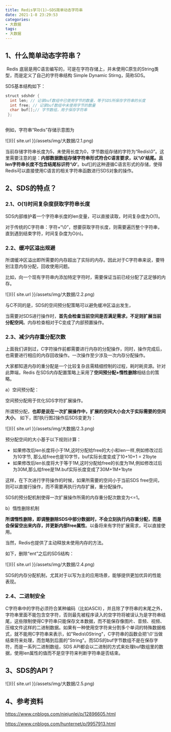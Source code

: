 ```yaml
---
title: Redis学习(1)—SDS简单动态字符串
date: 2021-1-8 23:29:53
categories:
- 大数据
tags:
- 大数据
---
```


## 1、什么简单动态字符串？

​     Redis 底层是用C语言编写的，可是在字符存储上，并未使用C原生的String类型，而是定义了自己的字符串结构 Simple Dynamic Stirng，简称SDS。

SDS基本结构如下：

```java
struct sdshdr {
  int len; // 记录buf数组中已使用字节的数量，等于SDS所保存字符串的长度 
  int free; // 记录buf数组中未使用字节的数量 
  char buf[];// 字节数组，用于保存字符串 
 };
 
```

 例如，字符串“Redis”存储示意图为

 ![]({{ site.url }}/assets/img/大数据/2.1.png)



   当前存储字符串长度为5，未使用长度为0，字节数组存储的字符为“Redis\0”。这里需要注意的是：**内部数据数组存储字符串形式符合C语言要求，以‘\0’结尾。且len字符串长度不包含结尾标识符‘\0’**。buf[]的这种遵循C语言形式的存储，使得Redis可以直接使用C语言的相关字符串函数进行SDS对象的操作。

## 2、SDS的特点？

### 2.1、O(1)时间复杂度获取字符串长度

SDS内部维护着一个字符串长度的len变量，可以直接读取，时间复杂度为O(1)。

对于传统的C字符串：字符+“\0”，想要获取字符长度，则需要遍历整个字符串，直到遇到结束字符，时间复杂度为O(n)。

### 2.2、缓冲区溢出规避

所谓缓冲区溢出即所需要的内存超出了实际的内存。因此对于C字符串来说，要特别注意内存分配，回收使用问题。

比如，向一个现有字符串内添加特定字符时，需要保证当前已经分配了这足够的内存。 

![]({{ site.url }}/assets/img/大数据/2.2.png)



与C不同的是，SDS的空间预分配策略可以避免缓冲区溢出发生，

当需要对SDS进行操作时，**首先会检查当前空间是否满足需求，不足则扩展当前分配空间**。内存检查相对于C变成了内部预置操作。

### 2.3、减少内存重分配次数

上面我们讲到过，C字符操作前都需要进行内存的分配操作，同时，操作完成后，也需要进行相应的内存回收操作。一次操作至少涉及一次内存分配操作。

大家都知道内存的重分配是一个比较复杂且需精细控制的过程，耗时耗资源。针对此弊端，Redis 在SDS内存配置策略上采用了**空间预分配+惰性删除**相结合的策略。

a）空间预分配：

空间预分配用于优化SDS字符扩展操作。

所谓预分配，**也即是说在一次扩展操作中，扩展的空间大小会大于实际需要的空间大小**。
如下，图1执行图2操作后SDS变更为：

![]({{ site.url }}/assets/img/大数据/2.3.png)



预分配空间的大小基于以下规则计算：

- 如果修改后len长度将小于1M,这时分配给free的大小和len一样,例如修改过后为10字节, 那么给free也是10字节，buf实际长度变成了10+10+1 = 21byte
- 如果修改后len长度将大于等于1M,这时分配给free的长度为1M,例如修改过后为30M,那么给free是1M.buf实际长度变成了30M+1M+1byte

这样，在下次进行字符操作的时候，如果所需要的空间小于当前SDS free空间，则可以直接行操作，而不需要再执行内存扩展，重分配操作。

SDS的预分配机制使得一次扩展操作所需的内存重分配次数变为<=1。

b）惰性删除机制

**所谓惰性删除，即调整删除SDS中部分数据时，不会立刻执行内存重分配，而是会保留空出来内存，并更新内部free属性**。以备将来有字符扩展需求，可以直接使用。

当然，Redis也提供了主动释放未使用内存的方法。

如下，删除“ent”之后的SDS结构：

![]({{ site.url }}/assets/img/大数据/2.4.png)



SDS的内存分配机制，尤其对于以写为主的应用场景，能够提供更加优异的性能表现。

### 2.4、二进制安全

​     C字符串中的字符必须符合某种编码（比如ASCII），并且除了字符串的末尾之外，字符串里面不能包含空字符，否则最先被程序读入的空字符将被误认为是字符串结尾，这些限制使得C字符串只能保存文本数据，而不能保存像图片、音频、视频、压缩文件这样的二进制数据。如果有一种使用空字符来分割多个单词的特殊数据格式，就不能用C字符串来表示，如"Redis\0String"，C字符串的函数会把'\0'当做结束符来处理，而忽略到后面的"String"。而SDS的buf字节数组不是在保存字符，而是一系列二进制数组，SDS API都会以二进制的方式来处理buf数组里的数据，使用len属性的值而不是空字符来判断字符串是否结束。

## 3、SDS的API？

![]({{ site.url }}/assets/img/大数据/2.5.png)



## 4、参考资料

https://www.cnblogs.com/niejunlei/p/12896605.html

https://www.cnblogs.com/hunternet/p/9957913.html
